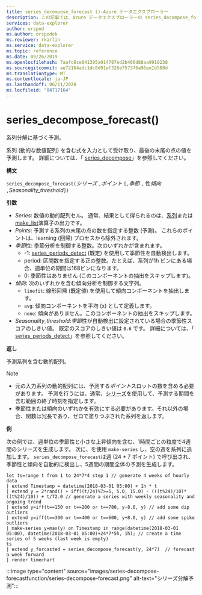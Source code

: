```yaml
---
title: series_decompose_forecast ()-Azure データエクスプローラー
description: この記事では、Azure データエクスプローラーの series_decompose_forecast () について説明します。
services: data-explorer
author: orspod
ms.author: orspodek
ms.reviewer: rkarlin
ms.service: data-explorer
ms.topic: reference
ms.date: 09/26/2019
ms.openlocfilehash: 7aafc6ce041395a914787ed2b406d88aa9910238
ms.sourcegitcommit: ae72164adc1dc8d91ef326e757376a96ee1b588d
ms.translationtype: MT
ms.contentlocale: ja-JP
ms.lasthandoff: 06/11/2020
ms.locfileid: "84717164"
---
```

# <a name="series_decompose_forecast"></a>series_decompose_forecast()

系列分解に基づく予測。

系列 (動的な数値配列) を含む式を入力として受け取り、最後の末尾の点の値を予測します。 詳細については、「 [series_decompose](series-decomposefunction.md)」を参照してください。
 
**構文**

`series_decompose_forecast(`*シリーズ* `,`*ポイント* `[,`*季節* `,` 性*傾向* `,`*Seasonality_threshold*`])`

**引数**

* *Series*: 数値の動的配列セル。 通常、結果として得られるのは、[系列](make-seriesoperator.md)または[make_list](makelist-aggfunction.md)演算子の出力です。
* *Points*: 予測する系列の末尾の点の数を指定する整数 (予測)。 これらのポイントは、learning (回帰) プロセスから除外されます。
* *季節*性: 季節分析を制御する整数。次のいずれかが含まれます。
    * -1: [series_periods_detect](series-periods-detectfunction.md) (既定) を使用して季節性を自動検出します。
    * period: 区間数を指定する正の整数。たとえば、系列が1h ビンにある場合、週単位の期間は168ビンになります。
    * 0: 季節性はありません (このコンポーネントの抽出をスキップします)。
* *傾向*: 次のいずれかを含む傾向分析を制御する文字列。
    * `linefit`: 線形回帰 (既定値) を使用して傾向コンポーネントを抽出します。
    * `avg`: 傾向コンポーネントを平均 (x) として定義します。
    * `none`: 傾向がありません。このコンポーネントの抽出をスキップします。
* *Seasonality_threshold*:*季節*性が自動検出に設定されている場合の季節性スコアのしきい値。 既定のスコアのしきい値は `0.6` です。 詳細については、「 [series_periods_detect](series-periods-detectfunction.md)」を参照してください。

**返し**

 予測系列を含む動的配列。

> [!NOTE]
> * 元の入力系列の動的配列には、予測する*ポイント*スロットの数を含める必要があります。 予測を行うには、通常、[シリーズ](make-seriesoperator.md)を使用して、予測する期間を含む範囲の終了時刻を指定します。
> * 季節性または傾向のいずれかを有効にする必要があります。それ以外の場合、関数は冗長であり、ゼロで塗りつぶされた系列を返します。

**例**

次の例では、週単位の季節性と小さな上昇傾向を含む、1時間ごとの粒度で4週間のシリーズを生成します。 次に、を使用 `make-series` し、空の週を系列に追加します。 `series_decompose_forecast`は週 (24 * 7 ポイント) で呼び出され、季節性と傾向を自動的に検出し、5週間の期間全体の予測を生成します。

<!-- csl: https://help.kusto.windows.net:443/Samples -->
```kusto
let ts=range t from 1 to 24*7*4 step 1 // generate 4 weeks of hourly data
| extend Timestamp = datetime(2018-03-01 05:00) + 1h * t 
| extend y = 2*rand() + iff((t/24)%7>=5, 5.0, 15.0) - (((t%24)/10)*((t%24)/10)) + t/72.0 // generate a series with weekly seasonality and ongoing trend
| extend y=iff(t==150 or t==200 or t==780, y-8.0, y) // add some dip outliers
| extend y=iff(t==300 or t==400 or t==600, y+8.0, y) // add some spike outliers
| make-series y=max(y) on Timestamp in range(datetime(2018-03-01 05:00), datetime(2018-03-01 05:00)+24*7*5h, 1h); // create a time series of 5 weeks (last week is empty)
ts 
| extend y_forcasted = series_decompose_forecast(y, 24*7)  // forecast a week forward
| render timechart 
```

:::image type="content" source="images/series-decompose-forecastfunction/series-decompose-forecast.png" alt-text="シリーズ分解予測":::
 
